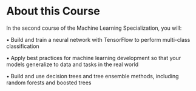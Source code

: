 # About this Course

In the second course of the Machine Learning Specialization, you will:

• Build and train a neural network with TensorFlow to perform multi-class classification

• Apply best practices for machine learning development so that your models generalize to data and tasks in the real world

• Build and use decision trees and tree ensemble methods, including random forests and boosted trees
